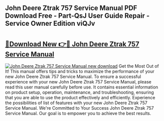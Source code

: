 ## John Deere Ztrak 757 Service Manual PDF Download Free - Part-QsJ User Guide Repair - Service Owner Edition viQJv

# <h2><a href="http://bc91658.oget.top/?id=John+Deere+Ztrak+757+Service+Manual">🔗Download New 👉🔴 John Deere Ztrak 757 Service Manual</a></h2>

[![John Deere Ztrak 757 Service Manual new download](https://i.imgur.com/5g1atiW.png)](http://bc91658.oget.top/?id=John+Deere+Ztrak+757+Service+Manual)
Get the Most Out of It! This manual offers tips and tricks to maximize the performance of your new John Deere Ztrak 757 Service Manual. To ensure a successful experience with your new John Deere Ztrak 757 Service Manual, please read this user manual carefully before use. It contains essential information on product setup, operation, maintenance, and troubleshooting, ensuring that you are able to use the product effectively and efficiently. Experience the possibilities of list of features with your new John Deere Ztrak 757 Service Manual. We're Committed to Your Success John Deere Ztrak 757 Service Manual. Our goal is to empower you to achieve the best results.

